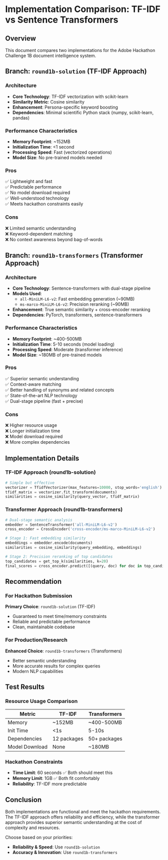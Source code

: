 # Implementation Comparison: TF-IDF vs Sentence Transformers

## Overview
This document compares two implementations for the Adobe Hackathon Challenge 1B document intelligence system.

## Branch: `round1b-solution` (TF-IDF Approach)

### Architecture
- **Core Technology**: TF-IDF vectorization with scikit-learn
- **Similarity Metric**: Cosine similarity
- **Enhancement**: Persona-specific keyword boosting
- **Dependencies**: Minimal scientific Python stack (numpy, scikit-learn, pandas)

### Performance Characteristics
- **Memory Footprint**: ~152MB
- **Initialization Time**: <1 second
- **Processing Speed**: Fast (vectorized operations)
- **Model Size**: No pre-trained models needed

### Pros
✅ Lightweight and fast  
✅ Predictable performance  
✅ No model download required  
✅ Well-understood technology  
✅ Meets hackathon constraints easily  

### Cons
❌ Limited semantic understanding  
❌ Keyword-dependent matching  
❌ No context awareness beyond bag-of-words  

## Branch: `round1b-transformers` (Transformer Approach)

### Architecture
- **Core Technology**: Sentence-transformers with dual-stage pipeline
- **Models Used**:
  - `all-MiniLM-L6-v2`: Fast embedding generation (~90MB)
  - `ms-marco-MiniLM-L6-v2`: Precision reranking (~90MB)
- **Enhancement**: True semantic similarity + cross-encoder reranking
- **Dependencies**: PyTorch, transformers, sentence-transformers

### Performance Characteristics
- **Memory Footprint**: ~400-500MB
- **Initialization Time**: 5-10 seconds (model loading)
- **Processing Speed**: Moderate (transformer inference)
- **Model Size**: ~180MB of pre-trained models

### Pros
✅ Superior semantic understanding  
✅ Context-aware matching  
✅ Better handling of synonyms and related concepts  
✅ State-of-the-art NLP technology  
✅ Dual-stage pipeline (fast + precise)  

### Cons
❌ Higher resource usage  
❌ Longer initialization time  
❌ Model download required  
❌ More complex dependencies  

## Implementation Details

### TF-IDF Approach (round1b-solution)
```python
# Simple but effective
vectorizer = TfidfVectorizer(max_features=10000, stop_words='english')
tfidf_matrix = vectorizer.fit_transform(documents)
similarities = cosine_similarity(query_vector, tfidf_matrix)
```

### Transformer Approach (round1b-transformers)
```python
# Dual-stage semantic analysis
embedder = SentenceTransformer('all-MiniLM-L6-v2')
cross_encoder = CrossEncoder('cross-encoder/ms-marco-MiniLM-L6-v2')

# Stage 1: Fast embedding similarity
embeddings = embedder.encode(documents)
similarities = cosine_similarity(query_embedding, embeddings)

# Stage 2: Precision reranking of top candidates
top_candidates = get_top_k(similarities, k=20)
final_scores = cross_encoder.predict([(query, doc) for doc in top_candidates])
```

## Recommendation

### For Hackathon Submission
**Primary Choice**: `round1b-solution` (TF-IDF)
- Guaranteed to meet time/memory constraints
- Reliable and predictable performance
- Clean, maintainable codebase

### For Production/Research
**Enhanced Choice**: `round1b-transformers` (Transformers)
- Better semantic understanding
- More accurate results for complex queries
- Modern NLP capabilities

## Test Results

### Resource Usage Comparison
| Metric | TF-IDF | Transformers |
|--------|---------|-------------|
| Memory | ~152MB | ~400-500MB |
| Init Time | <1s | 5-10s |
| Dependencies | 12 packages | 50+ packages |
| Model Download | None | ~180MB |

### Hackathon Constraints
- **Time Limit**: 60 seconds ✅ Both should meet this
- **Memory Limit**: 1GB ✅ Both fit comfortably
- **Reliability**: TF-IDF more predictable

## Conclusion

Both implementations are functional and meet the hackathon requirements. The TF-IDF approach offers reliability and efficiency, while the transformer approach provides superior semantic understanding at the cost of complexity and resources.

Choose based on your priorities:
- **Reliability & Speed**: Use `round1b-solution`
- **Accuracy & Innovation**: Use `round1b-transformers`
